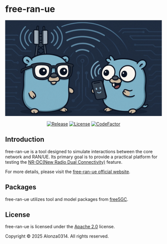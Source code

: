 # free-ran-ue

![free-ran-ue](/doc/image/free-ran-ue.jpg)

<p align="center">
<a href="https://github.com/Alonza0314/free-ran-ue/releases"><img src="https://img.shields.io/github/v/release/Alonza0314/free-ran-ue?color=orange" alt="Release"/></a>
<a href="https://github.com/Alonza0314/free-ran-ue/blob/main/LICENSE"><img src="https://img.shields.io/github/license/Alonza0314/free-ran-ue?color=blue" alt="License"/></a>
<a href="https://www.codefactor.io/repository/github/Alonza0314/free-ran-ue"><img src="https://www.codefactor.io/repository/github/Alonza0314/free-ran-ue/badge" alt="CodeFactor"/></a>
</p>

## Introduction

free-ran-ue is a tool designed to simulate interactions between the core network and RAN/UE. Its primary goal is to provide a practical platform for testing the [NR-DC(New Radio Dual Connectivity)](https://free5gc.org/blog/20250219/20250219/) feature.

For more details, please visit the [free-ran-ue official website](https://alonza0314.github.io/free-ran-ue/).

## Packages

free-ran-ue utilizes tool and model packages from [free5GC](https://github.com/free5gc).

## License

free-ran-ue is licensed under the [Apache 2.0](LICENSE) license.

Copyright © 2025 Alonza0314. All rights reserved.
